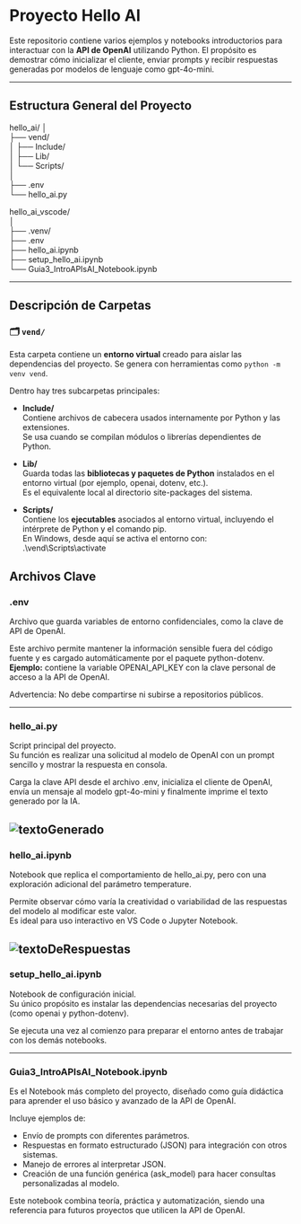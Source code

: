 #  Proyecto Hello AI

Este repositorio contiene varios ejemplos y notebooks introductorios para interactuar con la **API de OpenAI** utilizando Python. El propósito es demostrar cómo inicializar el cliente, enviar prompts y recibir respuestas generadas por modelos de lenguaje como gpt-4o-mini.

---

##  Estructura General del Proyecto

hello_ai/
│  
├── vend/  
│ ├── Include/  
│ ├── Lib/  
│ └── Scripts/  
│  
├── .env  
└── hello_ai.py  
  
hello_ai_vscode/  
│  
├── .venv/  
├── .env  
├── hello_ai.ipynb  
├── setup_hello_ai.ipynb  
└── Guia3_IntroAPIsAI_Notebook.ipynb  


---

##  Descripción de Carpetas

### 🗂️ `vend/`
Esta carpeta contiene un **entorno virtual** creado para aislar las dependencias del proyecto. Se genera con herramientas como `python -m venv vend`.

Dentro hay tres subcarpetas principales:

- **Include/**  
  Contiene archivos de cabecera usados internamente por Python y las extensiones.  
  Se usa cuando se compilan módulos o librerías dependientes de Python.

- **Lib/**  
  Guarda todas las **bibliotecas y paquetes de Python** instalados en el entorno virtual (por ejemplo, openai, dotenv, etc.).  
  Es el equivalente local al directorio site-packages del sistema.

- **Scripts/**  
  Contiene los **ejecutables** asociados al entorno virtual, incluyendo el intérprete de Python y el comando pip.  
  En Windows, desde aquí se activa el entorno con:  
  .\vend\Scripts\activate  
##  Archivos Clave

###  .env
Archivo que guarda variables de entorno confidenciales, como la clave de API de OpenAI.

Este archivo permite mantener la información sensible fuera del código fuente y es cargado automáticamente por el paquete python-dotenv.  
**Ejemplo:** contiene la variable OPENAI_API_KEY con la clave personal de acceso a la API de OpenAI.  

Advertencia: No debe compartirse ni subirse a repositorios públicos.

---

### hello_ai.py
Script principal del proyecto.  
Su función es realizar una solicitud al modelo de OpenAI con un prompt sencillo y mostrar la respuesta en consola.  

Carga la clave API desde el archivo .env, inicializa el cliente de OpenAI, envía un mensaje al modelo gpt-4o-mini y finalmente imprime el texto generado por la IA.  

![textoGenerado](image.png)
---

### hello_ai.ipynb
Notebook que replica el comportamiento de hello_ai.py, pero con una exploración adicional del parámetro temperature.  

Permite observar cómo varía la creatividad o variabilidad de las respuestas del modelo al modificar este valor.  
Es ideal para uso interactivo en VS Code o Jupyter Notebook.  

![textoDeRespuestas](image-1.png)
---

### setup_hello_ai.ipynb
Notebook de configuración inicial.  
Su único propósito es instalar las dependencias necesarias del proyecto (como openai y python-dotenv).  

Se ejecuta una vez al comienzo para preparar el entorno antes de trabajar con los demás notebooks.  

---

### Guia3_IntroAPIsAI_Notebook.ipynb
Es el Notebook más completo del proyecto, diseñado como guía didáctica para aprender el uso básico y avanzado de la API de OpenAI.  

Incluye ejemplos de:
- Envío de prompts con diferentes parámetros.
- Respuestas en formato estructurado (JSON) para integración con otros sistemas.
- Manejo de errores al interpretar JSON.
- Creación de una función genérica (ask_model) para hacer consultas personalizadas al modelo.

Este notebook combina teoría, práctica y automatización, siendo una referencia para futuros proyectos que utilicen la API de OpenAI.
